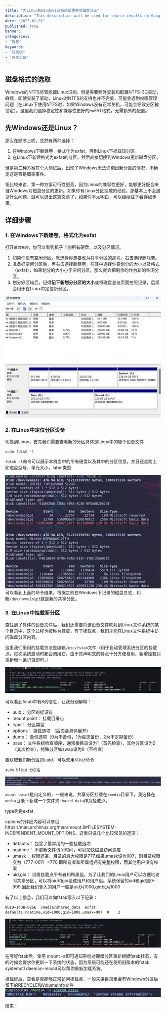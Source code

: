 ```yaml
---
title: "为Linux和Windows双系统设置共享磁盘分区"
description: "This description will be used for search results on Google."
date: "2025-01-02"
published: true
banner:
categories:
- "教程"
keywords:
- "双系统"
- "共享分区"
---
```

## 磁盘格式的选取

Windows的NTFS尽管能被Linux识别，但是需要额外安装和配置NTFS-3G驱动，麻烦，即使安装了驱动，Linux对NTFS的支持也并不完美，可能会遇到权限管理问题（在Linux下使用NTFS时，如果Windows没有正常关机，可能会导致分区被锁定）。这里我们选择稳定性和兼容性更好的exFAT格式，无需额外的配置。

## 先Windows还是Linux？

那么在顺序上呢，显然有两种选择：
1. 在Windows下新建卷，格式化为exfat，再到Linux下挂载该分区。
2. 在Linux下新建格式为exfat的分区，然后直接切换到Windows更新磁盘分区。

但是第二种方案在个人测试后，出现了Windows无法识别出新分区的情况，不确定这是否是概率事件。

相比较来讲，第一种方案可行性更高，因为Linux的兼容性更好，能够更好配合来自Windows对磁盘分区的更新。如果你有Linux分区挂载的经验，那基本上不会遇见什么问题，就可以退出这篇文章了，如果你不太明白，可以继续往下看详细步骤。


## 详细步骤
### 1. 在Windows下新建卷，格式化为exfat

打开`磁盘管理`，你可以看到机子上的所有硬盘，以及分区情况。

1. 如果你没有空闲分区，就选择你想要改为共享分区的那块，右击选择删除卷。
2. 准备好空闲分区后，再右击选择新建卷，在其中选择你要划分的大小以及格式（exfat），如果划分的大小小于空闲分区，那么就会把剩余的作为新的空闲分区。
3. 划分好区域后，记得**记下新划分分区的大小**或将磁盘总览页面拍照记录，后续会用于在Linux中定位新分区。

![Windows磁盘管理界面](2403-00.png)

### 2. 在Linux中定位分区设备

切换到Linux，首先我们需要查看新的分区具体是Linux中的哪个设备文件

```shell
sudo fdisk -l
```

`fdisk -l`命令可以展示本机当中的所有硬盘以及其中的分区信息，并且还会附上如磁盘型号，单元大小，label类型

![fsdisk命令结果](2403-01.png)
可以看到上面的命令结果，根据之前在Windows下记录的磁盘总览，判断`/dev/nvme1n1p3`就是新的共享分区。

### 3. 在Linux中挂载新分区
查找到了具体的设备文件后，我们还需要将该设备文件映射到Linux文件系统的某个目录中，这个过程也被称为挂载，有了挂载点，我们才能在Linux文件系统中访问磁盘分区内容。

这里我们采用的挂载方法是编辑`/etc/fstab`文件（用于自动管理系统分区的挂载点，每次系统启动时都会调用它。由于其声明式的特点十分方便易用，新增挂载只需新增一条记录即可。）

![fstab文件内容](2403-03.png)

可以看到fstab中有6列信息，让我分别解释：
- uuid： 分区的标识符
- mount point： 挂载目录点
- type： 分区类型
- options： 挂载选项 （后面会具体展开）
- dump： 备份选项（0为不备份，1为每天备份，2为不定期备份）
- pass： 文件系统检查顺序，通常根目录设为1（首先检查），其他分区设为2（其次检查），特殊分区如swap设为0（不检查）

要获取我们新分区的uuid，可以使用`blkid`命令

```shell
sudo blkid 分区名
```

![blkid获取uuid](2403-04.png)

`mount point`是自定义的，一般来说，共享分区挂载在`/media`目录下，我选择在`media`目录下新建一个文件夹`shared_data`作为挂载点。

type则是exfat

options的详细内容可以参见https://man.archlinux.org/man/mount.8#FILESYSTEM-INDEPENDENT_MOUNT_OPTIONS，这里只说几个比较常见的选项：
- defaults： 包含了最常用的一些挂载选项
- noatime： 不更新文件访问时间，可以加快磁盘访问速度
- umask： 权限遮罩，目录的最大权限是777,如果umask设为007，则目录权限变为（777-007）=770,即所有者和所属组拥有完整权限，而其他用户没有权限
- uid,gid： 设置挂载点所有者和所属组，为了让我们的Linux用户可以方便地访问共享分区，可以将uid和gid设成用户和用户组。系统保留的uid和gid是0-999,因此我们登入的用户一般是uid为1000,gid也为1000

有了以上信息，我们可以向fstab写入以下记录：
```shell
UUID=14DB-025E	/media/shared_data  exfat   defaults,noatime,uid=1000,gid=1000,umask=007  0	   2
```

![编辑后的fstab文件内容](2403-06.png)

在写好fstab后，使用 mount -a即可通知系统对硬盘分区重新根据fstab挂载，有的时候会要求你更新一下系统的状态，因为系统可能还在使用旧版本的fstab, systemctl daemon-reload可以帮你重新加载系统。

挂载好后，查看是否能够正常访问挂载点，一般来讲目录里会有Windows分区后留下的RECYCLE和VolumeInfo文件
![查看挂载点目录](2403-05.png)

结束！


